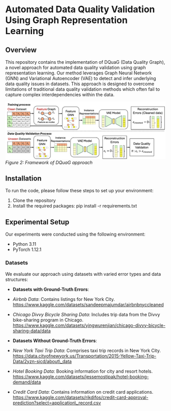 # Automated Data Quality Validation Using Graph Representation Learning

## Overview

This repository contains the implementation of DQuaG (Data Quality Graph), a novel approach for automated data quality validation using graph representation learning. Our method leverages Graph Neural Network (GNN) and Variational Autoencoder (VAE) to detect and infer underlying data quality issues in datasets. This approach is designed to overcome limitations of traditional data quality validation methods which often fail to capture complex interdependencies within the data.

![DQuaG Framework](Figure/framework.png)
*Figure 2: Framework of DQuaG approach*

## Installation

To run the code, please follow these steps to set up your environment:

1. Clone the repository
2. Install the required packages:
pip install -r requirements.txt


## Experimental Setup

Our experiments were conducted using the following environment:

- Python 3.11
- PyTorch 1.12.1


### Datasets

We evaluate our approach using datasets with varied error types and data structures:

- **Datasets with Ground-Truth Errors**:
- *Airbnb Data*: Contains listings for New York City. https://www.kaggle.com/datasets/sandeepmajumdar/airbnbnyccleaned
- *Chicago Divvy Bicycle Sharing Data*: Includes trip data from the Divvy bike-sharing program in Chicago. https://www.kaggle.com/datasets/yingwurenjian/chicago-divvy-bicycle-sharing-data/data

- **Datasets Without Ground-Truth Errors**:
- *New York Taxi Trip Data*: Comprises taxi trip records in New York City. https://data.cityofnewyork.us/Transportation/2015-Yellow-Taxi-Trip-Data/2yzn-sicd/about\_data
- *Hotel Booking Data*: Booking information for city and resort hotels. https://www.kaggle.com/datasets/jessemostipak/hotel-booking-demand/data
- *Credit Card Data*: Contains information on credit card applications. https://www.kaggle.com/datasets/rikdifos/credit-card-approval-prediction?select=application\_record.csv


